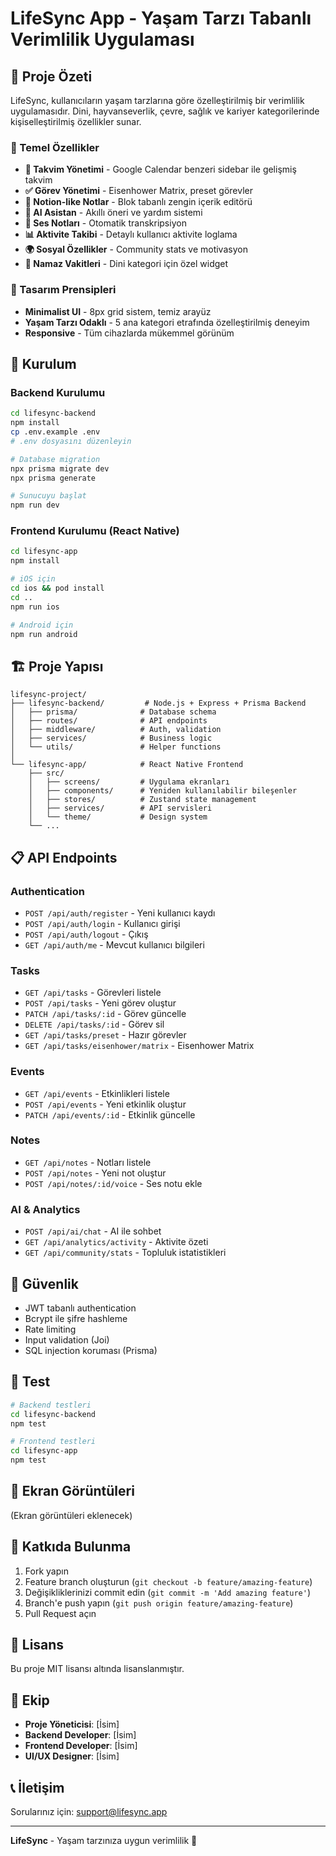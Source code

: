 # LifeSync App - Yaşam Tarzı Tabanlı Verimlilik Uygulaması

## 🎯 Proje Özeti

LifeSync, kullanıcıların yaşam tarzlarına göre özelleştirilmiş bir verimlilik uygulamasıdır. Dini, hayvanseverlik, çevre, sağlık ve kariyer kategorilerinde kişiselleştirilmiş özellikler sunar.

### 🌟 Temel Özellikler

- **📅 Takvim Yönetimi** - Google Calendar benzeri sidebar ile gelişmiş takvim
- **✅ Görev Yönetimi** - Eisenhower Matrix, preset görevler
- **📝 Notion-like Notlar** - Blok tabanlı zengin içerik editörü
- **🤖 AI Asistan** - Akıllı öneri ve yardım sistemi
- **🎤 Ses Notları** - Otomatik transkripsiyon
- **📊 Aktivite Takibi** - Detaylı kullanıcı aktivite loglama
- **🌍 Sosyal Özellikler** - Community stats ve motivasyon
- **🕌 Namaz Vakitleri** - Dini kategori için özel widget

### 🎨 Tasarım Prensipleri

- **Minimalist UI** - 8px grid sistem, temiz arayüz
- **Yaşam Tarzı Odaklı** - 5 ana kategori etrafında özelleştirilmiş deneyim
- **Responsive** - Tüm cihazlarda mükemmel görünüm

## 🚀 Kurulum

### Backend Kurulumu

```bash
cd lifesync-backend
npm install
cp .env.example .env
# .env dosyasını düzenleyin

# Database migration
npx prisma migrate dev
npx prisma generate

# Sunucuyu başlat
npm run dev
```

### Frontend Kurulumu (React Native)

```bash
cd lifesync-app
npm install

# iOS için
cd ios && pod install
cd ..
npm run ios

# Android için
npm run android
```

## 🏗️ Proje Yapısı

```
lifesync-project/
├── lifesync-backend/         # Node.js + Express + Prisma Backend
│   ├── prisma/              # Database schema
│   ├── routes/              # API endpoints
│   ├── middleware/          # Auth, validation
│   ├── services/            # Business logic
│   └── utils/               # Helper functions
│
└── lifesync-app/            # React Native Frontend
    ├── src/
    │   ├── screens/         # Uygulama ekranları
    │   ├── components/      # Yeniden kullanılabilir bileşenler
    │   ├── stores/          # Zustand state management
    │   ├── services/        # API servisleri
    │   └── theme/           # Design system
    └── ...
```

## 📋 API Endpoints

### Authentication

- `POST /api/auth/register` - Yeni kullanıcı kaydı
- `POST /api/auth/login` - Kullanıcı girişi
- `POST /api/auth/logout` - Çıkış
- `GET /api/auth/me` - Mevcut kullanıcı bilgileri

### Tasks

- `GET /api/tasks` - Görevleri listele
- `POST /api/tasks` - Yeni görev oluştur
- `PATCH /api/tasks/:id` - Görev güncelle
- `DELETE /api/tasks/:id` - Görev sil
- `GET /api/tasks/preset` - Hazır görevler
- `GET /api/tasks/eisenhower/matrix` - Eisenhower Matrix

### Events

- `GET /api/events` - Etkinlikleri listele
- `POST /api/events` - Yeni etkinlik oluştur
- `PATCH /api/events/:id` - Etkinlik güncelle

### Notes

- `GET /api/notes` - Notları listele
- `POST /api/notes` - Yeni not oluştur
- `POST /api/notes/:id/voice` - Ses notu ekle

### AI & Analytics

- `POST /api/ai/chat` - AI ile sohbet
- `GET /api/analytics/activity` - Aktivite özeti
- `GET /api/community/stats` - Topluluk istatistikleri

## 🔐 Güvenlik

- JWT tabanlı authentication
- Bcrypt ile şifre hashleme
- Rate limiting
- Input validation (Joi)
- SQL injection koruması (Prisma)

## 🧪 Test

```bash
# Backend testleri
cd lifesync-backend
npm test

# Frontend testleri
cd lifesync-app
npm test
```

## 📱 Ekran Görüntüleri

(Ekran görüntüleri eklenecek)

## 🤝 Katkıda Bulunma

1. Fork yapın
2. Feature branch oluşturun (`git checkout -b feature/amazing-feature`)
3. Değişikliklerinizi commit edin (`git commit -m 'Add amazing feature'`)
4. Branch'e push yapın (`git push origin feature/amazing-feature`)
5. Pull Request açın

## 📄 Lisans

Bu proje MIT lisansı altında lisanslanmıştır.

## 👥 Ekip

- **Proje Yöneticisi**: [İsim]
- **Backend Developer**: [İsim]
- **Frontend Developer**: [İsim]
- **UI/UX Designer**: [İsim]

## 📞 İletişim

Sorularınız için: support@lifesync.app

---

**LifeSync** - Yaşam tarzınıza uygun verimlilik 🚀
